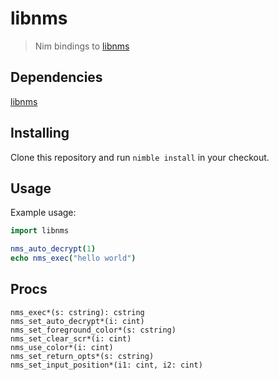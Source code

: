 # libnms
> Nim bindings to [libnms](https://github.com/bartobri/libnms)

## Dependencies
[libnms](https://github.com/bartobri/libnms)

## Installing
Clone this repository and run `nimble install` in your checkout.

## Usage
Example usage:
```Nim
import libnms

nms_auto_decrypt(1)
echo nms_exec("hello world")
```
## Procs

`nms_exec*(s: cstring): cstring`  
`nms_set_auto_decrypt*(i: cint)`  
`nms_set_foreground_color*(s: cstring)`  
`nms_set_clear_scr*(i: cint)`  
`nms_use_color*(i: cint)`  
`nms_set_return_opts*(s: cstring)`  
`nms_set_input_position*(i1: cint, i2: cint)`  
